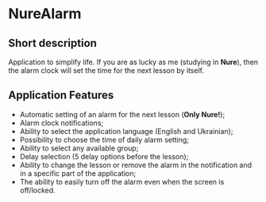 # NureAlarm

## Short description
Application to simplify life. If you are as lucky as me (studying in **Nure**), then the alarm clock will set the time for the next lesson by itself.

## Application Features
* Automatic setting of an alarm for the next lesson (**Only Nure!**);
* Alarm clock notifications;
* Ability to select the application language (English and Ukrainian);
* Possibility to choose the time of daily alarm setting;
* Ability to select any available group;
* Delay selection (5 delay options before the lesson);
* Ability to change the lesson or remove the alarm in the notification and in a specific part of the application;
* The ability to easily turn off the alarm even when the screen is off/locked.
